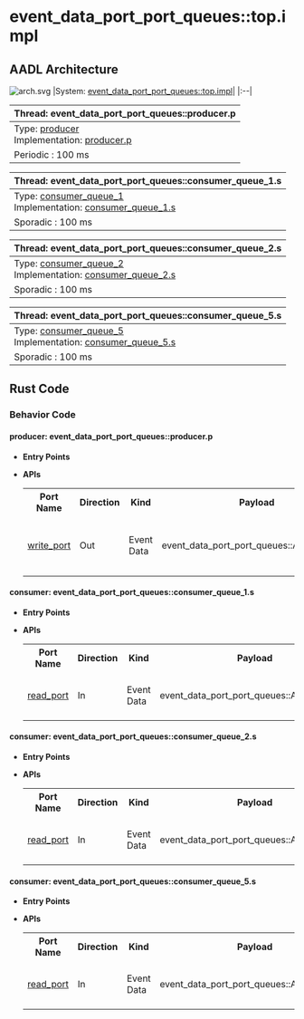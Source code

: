 # event_data_port_port_queues::top.impl

## AADL Architecture
![arch.svg](../../aadl/diagrams/arch.svg)
|System: [event_data_port_port_queues::top.impl]()|
|:--|

|Thread: event_data_port_port_queues::producer.p |
|:--|
|Type: [producer](../../aadl/event_data_port_queues.aadl#L27)<br>Implementation: [producer.p](../../aadl/event_data_port_queues.aadl#L36)|
|Periodic : 100 ms|

|Thread: event_data_port_port_queues::consumer_queue_1.s |
|:--|
|Type: [consumer_queue_1](../../aadl/event_data_port_queues.aadl#L63)<br>Implementation: [consumer_queue_1.s](../../aadl/event_data_port_queues.aadl#L71)|
|Sporadic : 100 ms|

|Thread: event_data_port_port_queues::consumer_queue_2.s |
|:--|
|Type: [consumer_queue_2](../../aadl/event_data_port_queues.aadl#L85)<br>Implementation: [consumer_queue_2.s](../../aadl/event_data_port_queues.aadl#L95)|
|Sporadic : 100 ms|

|Thread: event_data_port_port_queues::consumer_queue_5.s |
|:--|
|Type: [consumer_queue_5](../../aadl/event_data_port_queues.aadl#L109)<br>Implementation: [consumer_queue_5.s](../../aadl/event_data_port_queues.aadl#L119)|
|Sporadic : 100 ms|


## Rust Code


### Behavior Code
#### producer: event_data_port_port_queues::producer.p

 - **Entry Points**



- **APIs**

    <table>
    <tr><th>Port Name</th><th>Direction</th><th>Kind</th><th>Payload</th><th>Realizations</th></tr>
    <tr><td><a title='Model' href='../../aadl/event_data_port_queues.aadl#L30'>write_port</a></td>
        <td>Out</td><td>Event Data</td>
        <td>event_data_port_port_queues::ArrayOfStruct</td><td><a title='C Interface: Lines 15-23' href='components/producer_p_p_producer/src/producer_p_p_producer.c#L15'>C Interface</a> → <a title='C Shared Memory Variable: Line 9' href='components/producer_p_p_producer/src/producer_p_p_producer.c#L9'>C var_addr</a> → <a title='Memory Map: Lines 21-25' href='microkit.system#L21'>Memory Map</a></td></tr>
    </table>


#### consumer: event_data_port_port_queues::consumer_queue_1.s

 - **Entry Points**



- **APIs**

    <table>
    <tr><th>Port Name</th><th>Direction</th><th>Kind</th><th>Payload</th><th>Realizations</th></tr>
    <tr><td><a title='Model' href='../../aadl/event_data_port_queues.aadl#L66'>read_port</a></td>
        <td>In</td><td>Event Data</td>
        <td>event_data_port_port_queues::ArrayOfStruct</td><td><a title='Memory Map: Lines 49-53' href='microkit.system#L49'>Memory Map</a> → <a title='C Shared Memory Variable: Line 9' href='components/consumer_p_s1_consumer/src/consumer_p_s1_consumer.c#L9'>C var_addr</a> → <a title='C Interface: Lines 22-25' href='components/consumer_p_s1_consumer/src/consumer_p_s1_consumer.c#L22'>C Interface</a></td></tr>
    </table>


#### consumer: event_data_port_port_queues::consumer_queue_2.s

 - **Entry Points**



- **APIs**

    <table>
    <tr><th>Port Name</th><th>Direction</th><th>Kind</th><th>Payload</th><th>Realizations</th></tr>
    <tr><td><a title='Model' href='../../aadl/event_data_port_queues.aadl#L88'>read_port</a></td>
        <td>In</td><td>Event Data</td>
        <td>event_data_port_port_queues::ArrayOfStruct</td><td><a title='Memory Map: Lines 67-71' href='microkit.system#L67'>Memory Map</a> → <a title='C Shared Memory Variable: Line 9' href='components/consumer_p_s2_consumer/src/consumer_p_s2_consumer.c#L9'>C var_addr</a> → <a title='C Interface: Lines 22-25' href='components/consumer_p_s2_consumer/src/consumer_p_s2_consumer.c#L22'>C Interface</a></td></tr>
    </table>


#### consumer: event_data_port_port_queues::consumer_queue_5.s

 - **Entry Points**



- **APIs**

    <table>
    <tr><th>Port Name</th><th>Direction</th><th>Kind</th><th>Payload</th><th>Realizations</th></tr>
    <tr><td><a title='Model' href='../../aadl/event_data_port_queues.aadl#L112'>read_port</a></td>
        <td>In</td><td>Event Data</td>
        <td>event_data_port_port_queues::ArrayOfStruct</td><td><a title='Memory Map: Lines 85-89' href='microkit.system#L85'>Memory Map</a> → <a title='C Shared Memory Variable: Line 9' href='components/consumer_p_s5_consumer/src/consumer_p_s5_consumer.c#L9'>C var_addr</a> → <a title='C Interface: Lines 22-25' href='components/consumer_p_s5_consumer/src/consumer_p_s5_consumer.c#L22'>C Interface</a></td></tr>
    </table>

